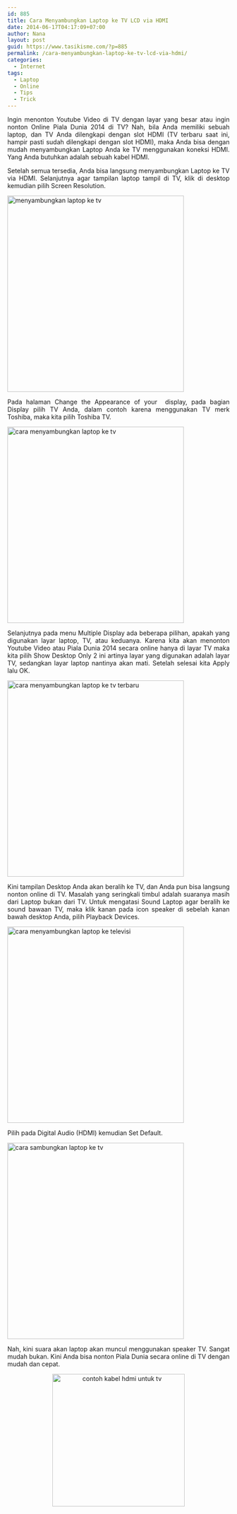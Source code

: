 ```yaml
---
id: 885
title: Cara Menyambungkan Laptop ke TV LCD via HDMI
date: 2014-06-17T04:17:09+07:00
author: Nana
layout: post
guid: https://www.tasikisme.com/?p=885
permalink: /cara-menyambungkan-laptop-ke-tv-lcd-via-hdmi/
categories:
  - Internet
tags:
  - Laptop
  - Online
  - Tips
  - Trick
---
```

<p style="text-align: justify;">
  Ingin menonton Youtube Video di TV dengan layar yang besar atau ingin nonton Online Piala Dunia 2014 di TV? Nah, bila Anda memiliki sebuah laptop, dan TV Anda dilengkapi dengan slot HDMI (TV terbaru saat ini, hampir pasti sudah dilengkapi dengan slot HDMI), maka Anda bisa dengan mudah menyambungkan Laptop Anda ke TV menggunakan koneksi HDMI. Yang Anda butuhkan adalah sebuah kabel HDMI.
</p>

<p style="text-align: justify;">
  Setelah semua tersedia, Anda bisa langsung menyambungkan Laptop ke TV via HDMI. Selanjutnya agar tampilan laptop tampil di TV, klik di desktop kemudian pilih Screen Resolution.
</p>

<p style="text-align: justify;">
  <img loading="lazy" class="aligncenter" src="https://3.bp.blogspot.com/-wGTq6sdP-sY/U5-08HyXfuI/AAAAAAAADOQ/I2PvSq_CXGM/s1600/menyambungkan_laptop_ke_tv.jpg" alt="menyambungkan laptop ke tv" width="400" height="444" />
</p>

<p style="text-align: justify;">
  Pada halaman Change the Appearance of your  display, pada bagian Display pilih TV Anda, dalam contoh karena menggunakan TV merk Toshiba, maka kita pilih Toshiba TV.
</p>

<p style="text-align: justify;">
  <img loading="lazy" class="aligncenter" src="https://4.bp.blogspot.com/-0JmYF8wNuq0/U5-1Jv3sELI/AAAAAAAADOY/9d16ZLEJXsE/s1600/menyambungkan_laptop_ke_tv_led_1.jpg" alt="cara menyambungkan laptop ke tv" width="400" height="444" />
</p>

<p style="text-align: justify;">
  Selanjutnya pada menu Multiple Display ada beberapa pilihan, apakah yang digunakan layar laptop, TV, atau keduanya. Karena kita akan menonton Youtube Video atau Piala Dunia 2014 secara online hanya di layar TV maka kita pilih Show Desktop Only 2 ini artinya layar yang digunakan adalah layar TV, sedangkan layar laptop nantinya akan mati. Setelah selesai kita Apply lalu OK.
</p>

<p style="text-align: justify;">
  <img loading="lazy" class="aligncenter" src="https://3.bp.blogspot.com/-U1eF0HvfMG8/U5-1MUKE7CI/AAAAAAAADOg/hMcgL544eew/s1600/menyambungkan_laptop_ke_tv_led_2.jpg" alt="cara menyambungkan laptop ke tv terbaru" width="400" height="444" />
</p>

<p style="text-align: justify;">
  Kini tampilan Desktop Anda akan beralih ke TV, dan Anda pun bisa langsung nonton online di TV. Masalah yang seringkali timbul adalah suaranya masih dari Laptop bukan dari TV. Untuk mengatasi Sound Laptop agar beralih ke sound bawaan TV, maka klik kanan pada icon speaker di sebelah kanan bawah desktop Anda, pilih Playback Devices.
</p>

<p style="text-align: justify;">
  <img loading="lazy" class="aligncenter" src="https://4.bp.blogspot.com/-E4l2LpdEpKk/U5-1SLSqvbI/AAAAAAAADOo/eRYLL2hwZzw/s1600/menyambungkan_laptop_ke_tv_led_3.jpg" alt="cara menyambungkan laptop ke televisi" width="400" height="444" />
</p>

<p style="text-align: justify;">
  Pilih pada Digital Audio (HDMI) kemudian Set Default.
</p>

<p style="text-align: justify;">
  <img loading="lazy" class="aligncenter" src="https://4.bp.blogspot.com/-OhbV6LbCMYQ/U5-1YslaBuI/AAAAAAAADOw/rWgK77muCA4/s1600/menyambungkan_laptop_ke_tv_led_4.jpg" alt="cara sambungkan laptop ke tv" width="400" height="444" />
</p>

<p style="text-align: justify;">
  Nah, kini suara akan laptop akan muncul menggunakan speaker TV. Sangat mudah bukan. Kini Anda bisa nonton Piala Dunia secara online di TV dengan mudah dan cepat.
</p>

<p style="text-align: center;">
  <img loading="lazy" class="aligncenter wp-image-1287 size-full" src="https://www.tasikisme.com/wp-content/uploads/2014/06/hdmi.gif" alt="contoh kabel hdmi untuk tv" width="300" height="300" />
</p>